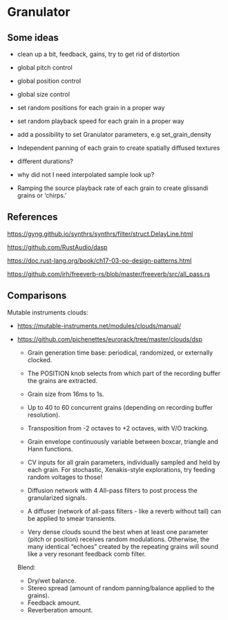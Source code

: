 # Granulator

## Some ideas

- clean up a bit, feedback, gains, try to get rid of distortion
- global pitch control
- global position control
- global size control
- set random positions for each grain in a proper way
- set random playback speed for each grain in a proper way
- add a possibility to set Granulator parameters, e.g set_grain_density
- Independent panning of each grain to create spatially diffused textures

- different durations?
- why did not I need interpolated sample look up?
- Ramping the source playback rate of each grain to create glissandi grains or ‘chirps.’

## References

https://gyng.github.io/synthrs/synthrs/filter/struct.DelayLine.html

https://github.com/RustAudio/dasp

https://doc.rust-lang.org/book/ch17-03-oo-design-patterns.html

https://github.com/irh/freeverb-rs/blob/master/freeverb/src/all_pass.rs

## Comparisons

Mutable instruments clouds:

- https://mutable-instruments.net/modules/clouds/manual/
- https://github.com/pichenettes/eurorack/tree/master/clouds/dsp

  - Grain generation time base: periodical, randomized, or externally clocked.
  - The POSITION knob selects from which part of the recording buffer the grains are extracted.
  - Grain size from 16ms to 1s.
  - Up to 40 to 60 concurrent grains (depending on recording buffer resolution).
  - Transposition from -2 octaves to +2 octaves, with V/O tracking.
  - Grain envelope continuously variable between boxcar, triangle and Hann functions.
  - CV inputs for all grain parameters, individually sampled and held by each grain. For stochastic, Xenakis-style explorations, try feeding random voltages to those!
  - Diffusion network with 4 All-pass filters to post process the granularized signals.

  - A diffuser (network of all-pass filters - like a reverb without tail) can be applied to smear transients.
  - Very dense clouds sound the best when at least one parameter (pitch or position) receives random modulations. Otherwise, the many identical “echoes” created by the repeating grains will sound like a very resonant feedback comb filter.

  Blend:

  - Dry/wet balance.
  - Stereo spread (amount of random panning/balance applied to the grains).
  - Feedback amount.
  - Reverberation amount.
